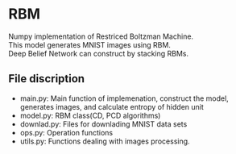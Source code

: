# RBM
Numpy implementation of Restriced Boltzman Machine. <br/>
This model generates MNIST images using RBM.<br/>
Deep Belief Network can construct by stacking RBMs.<br/>

## File discription
- main.py: Main function of implemenation, construct the model, generates images, and calculate entropy of hidden unit
- model.py: RBM class(CD, PCD algorithms)
- downlad.py: Files for downlading MNIST data sets
- ops.py: Operation functions
- utils.py: Functions dealing with images processing.
